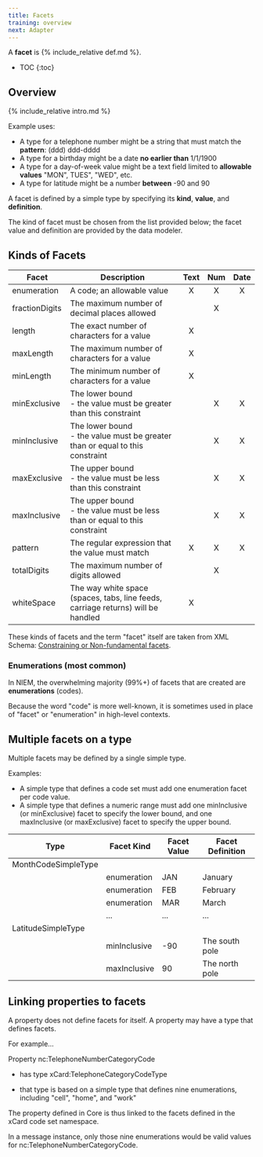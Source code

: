 ```yaml
---
title: Facets
training: overview
next: Adapter
---
```


A **facet** is {% include_relative def.md %}.

- TOC
{:toc}

## Overview

{% include_relative intro.md %}

Example uses:

- A type for a telephone number might be a string that must match the **pattern**: (ddd) ddd-dddd
- A type for a birthday might be a date **no earlier than** 1/1/1900
- A type for a day-of-week value might be a text field limited to **allowable values** "MON", TUES", "WED", etc.
- A type for latitude might be a number **between** -90 and 90

A facet is defined by a simple type by specifying its **kind**, **value**, and **definition**.

The kind of facet must be chosen from the list provided below; the facet value and definition are provided by the data modeler.

## Kinds of Facets

| Facet | Description | Text | Num | Date |
| --------- | ----------- |:----:|:---:|:----:|
| enumeration | A code; an allowable value | X | X | X |
| fractionDigits | The maximum number of decimal places allowed |  | X |   |
| length | The exact number of characters for a value | X |   |   |
| maxLength | The maximum number of characters for a value | X |   |   |
| minLength | The minimum number of characters for a value | X |   |   |
| minExclusive | The lower bound<br>- the value must be greater than this constraint |  | X | X |
| minInclusive | The lower bound<br>- the value must be greater than or equal to this constraint |  | X | X |
| maxExclusive | The upper bound<br>- the value must be less than this constraint |  | X | X |
| maxInclusive | The upper bound<br>- the value must be less than or equal to this constraint |  | X | X |
| pattern | The regular expression that the value must match | X | X | X |
| totalDigits | The maximum number of digits allowed |  | X |   |
| whiteSpace  | The way white space (spaces, tabs, line feeds, carriage returns) will be handled | X |   |   |

These kinds of facets and the term "facet" itself are taken from XML Schema: [Constraining or Non-fundamental facets](https://www.w3.org/TR/xmlschema-2/#non-fundamental).

### Enumerations (most common)

In NIEM, the overwhelming majority (99%+) of facets that are created are **enumerations** (codes).

Because the word "code" is more well-known, it is sometimes used in place of "facet" or "enumeration" in high-level contexts.

## Multiple facets on a type

Multiple facets may be defined by a single simple type.

Examples:

- A simple type that defines a code set must add one enumeration facet per code value.
- A simple type that defines a numeric range must add one minInclusive (or minExclusive) facet to specify the lower bound, and one maxInclusive (or maxExclusive) facet to specify the upper bound.

| Type | Facet Kind | Facet Value | Facet Definition |
| ---- | ---------- | ----------- | ---------------- |
| MonthCodeSimpleType |  |  |  |
|      | enumeration | JAN | January |
|      | enumeration | FEB | February |
|      | enumeration | MAR | March |
|      | ... | ... | ... |
| LatitudeSimpleType |  |  |  |
|      | minInclusive | -90 | The south pole |
|      | maxInclusive | 90 | The north pole |

## Linking properties to facets

A property does not define facets for itself. A property may have a type that defines facets.

For example...

Property nc:TelephoneNumberCategoryCode

- has type xCard:TelephoneCategoryCodeType

- that type is based on a simple type that defines nine enumerations, including "cell", "home", and "work"

The property defined in Core is thus linked to the facets defined in the xCard code set namespace.

In a message instance, only those nine enumerations would be valid values for nc:TelephoneNumberCategoryCode.
